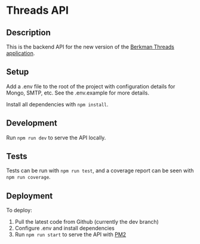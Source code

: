 # Threads API

## Description
This is the backend API for the new version of the [Berkman Threads application](https://github.com/berkmancenter/threads_client).

## Setup
Add a .env file to the root of the project with configuration details for Mongo, SMTP, etc. See the .env.example for more details.

Install all dependencies with `npm install`.

## Development
Run `npm run dev` to serve the API locally.

## Tests
Tests can be run with `npm run test`, and a coverage report can be seen with `npm run coverage`.

## Deployment
To deploy:
1. Pull the latest code from Github (currently the dev branch)
2. Configure .env and install dependencies
3. Run `npm run start` to serve the API with [PM2](https://pm2.keymetrics.io/docs/usage/process-management/)
